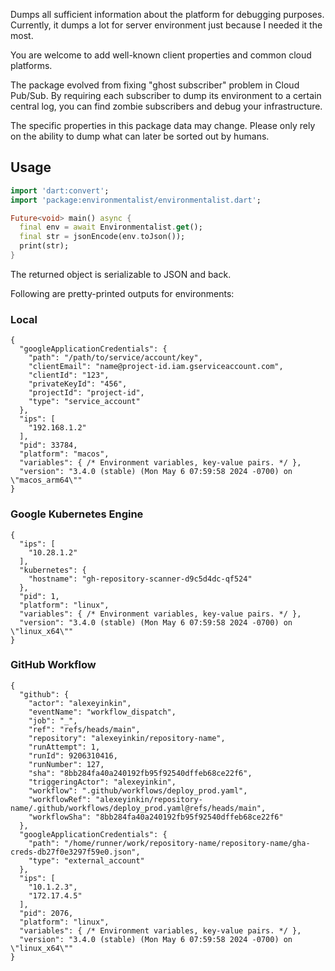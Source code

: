 Dumps all sufficient information about the platform for debugging purposes.
Currently, it dumps a lot for server environment
just because I needed it the most.

You are welcome to add well-known client properties and common cloud platforms.

The package evolved from fixing "ghost subscriber" problem in Cloud Pub/Sub.
By requiring each subscriber to dump its environment to a certain central log,
you can find zombie subscribers and debug your infrastructure.

The specific properties in this package data may change.
Please only rely on the ability to dump what can later be sorted out by humans.

## Usage

```dart
import 'dart:convert';
import 'package:environmentalist/environmentalist.dart';

Future<void> main() async {
  final env = await Environmentalist.get();
  final str = jsonEncode(env.toJson());
  print(str);
}
```

The returned object is serializable to JSON and back.

Following are pretty-printed outputs for environments:

### Local

```json5
{
  "googleApplicationCredentials": {
    "path": "/path/to/service/account/key",
    "clientEmail": "name@project-id.iam.gserviceaccount.com",
    "clientId": "123",
    "privateKeyId": "456",
    "projectId": "project-id",
    "type": "service_account"
  },
  "ips": [
    "192.168.1.2"
  ],
  "pid": 33784,
  "platform": "macos",
  "variables": { /* Environment variables, key-value pairs. */ },
  "version": "3.4.0 (stable) (Mon May 6 07:59:58 2024 -0700) on \"macos_arm64\""
}
```

### Google Kubernetes Engine

```json5
{
  "ips": [
    "10.28.1.2"
  ],
  "kubernetes": {
    "hostname": "gh-repository-scanner-d9c5d4dc-qf524"
  },
  "pid": 1,
  "platform": "linux",
  "variables": { /* Environment variables, key-value pairs. */ },
  "version": "3.4.0 (stable) (Mon May 6 07:59:58 2024 -0700) on \"linux_x64\""
}
```

### GitHub Workflow

```json5
{
  "github": {
    "actor": "alexeyinkin",
    "eventName": "workflow_dispatch",
    "job": "_",
    "ref": "refs/heads/main",
    "repository": "alexeyinkin/repository-name",
    "runAttempt": 1,
    "runId": 9206310416,
    "runNumber": 127,
    "sha": "8bb284fa40a240192fb95f92540dffeb68ce22f6",
    "triggeringActor": "alexeyinkin",
    "workflow": ".github/workflows/deploy_prod.yaml",
    "workflowRef": "alexeyinkin/repository-name/.github/workflows/deploy_prod.yaml@refs/heads/main",
    "workflowSha": "8bb284fa40a240192fb95f92540dffeb68ce22f6"
  },
  "googleApplicationCredentials": {
    "path": "/home/runner/work/repository-name/repository-name/gha-creds-db27f0e3297f59e0.json",
    "type": "external_account"
  },
  "ips": [
    "10.1.2.3",
    "172.17.4.5"
  ],
  "pid": 2076,
  "platform": "linux",
  "variables": { /* Environment variables, key-value pairs. */ },
  "version": "3.4.0 (stable) (Mon May 6 07:59:58 2024 -0700) on \"linux_x64\""
}
```
